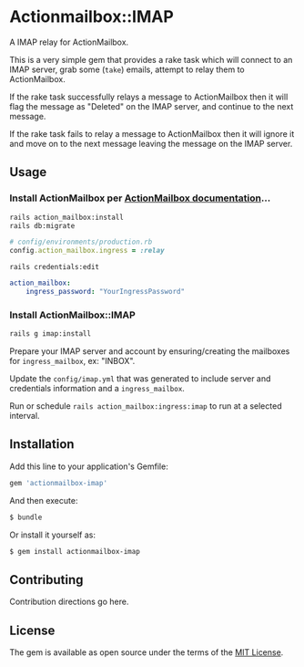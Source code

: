 # Actionmailbox::IMAP

A IMAP relay for ActionMailbox.

This is a very simple gem that provides a rake task which will connect to an IMAP server, grab some (`take`) emails, attempt to relay them to ActionMailbox.

If the rake task successfully relays a message to ActionMailbox then it will flag the message as "Deleted" on the IMAP server, and continue to the next message.

If the rake task fails to relay a message to ActionMailbox then it will ignore it and move on to the next message leaving the message on the IMAP server.

## Usage

### Install ActionMailbox per [ActionMailbox documentation](https://edgeguides.rubyonrails.org/action_mailbox_basics.html)...

```bash
rails action_mailbox:install
rails db:migrate
```

```ruby
# config/environments/production.rb
config.action_mailbox.ingress = :relay
```

`rails credentials:edit`

```yaml
action_mailbox:
    ingress_password: "YourIngressPassword"
```


### Install ActionMailbox::IMAP

```bash
rails g imap:install
```

Prepare your IMAP server and account by ensuring/creating the mailboxes for `ingress_mailbox`, ex: "INBOX".

Update the `config/imap.yml` that was generated to include server and credentials information and a `ingress_mailbox`.

Run or schedule `rails action_mailbox:ingress:imap` to run at a selected interval.

## Installation
Add this line to your application's Gemfile:

```ruby
gem 'actionmailbox-imap'
```

And then execute:
```bash
$ bundle
```

Or install it yourself as:
```bash
$ gem install actionmailbox-imap
```

## Contributing
Contribution directions go here.

## License
The gem is available as open source under the terms of the [MIT License](https://opensource.org/licenses/MIT).
